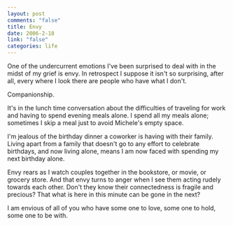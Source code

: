 ```yaml
--- 
layout: post
comments: "false"
title: Envy
date: 2006-2-18
link: "false"
categories: life
---
```

One of the undercurrent emotions I've been surprised to deal with in the midst of my grief is envy. In retrospect I suppose it isn't so surprising, after all, every where I look there are people who have what I don't.

Companionship.

It's in the lunch time conversation about the difficulties of traveling for work and having to spend evening meals alone. I spend all my meals alone; sometimes I skip a meal just to avoid Michele's empty space.

I'm jealous of the birthday dinner a coworker is having with their family. Living apart from a family that doesn't go to any effort to celebrate birthdays, and now living alone, means I am now faced with spending my next birthday alone.

Envy rears as I watch couples together in the bookstore, or movie, or grocery store. And that envy turns to anger when I see them acting rudely towards each other. Don't they know their connectedness is fragile and precious? That what is here in this minute can be gone in the next?

I am envious of all of you who have some one to love, some one to hold, some one to be with.
